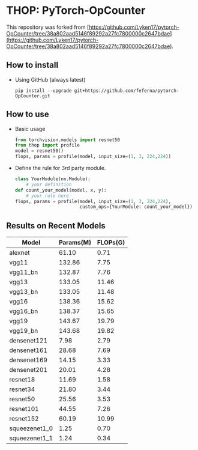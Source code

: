 # THOP: PyTorch-OpCounter

This repository was forked from [https://github.com/Lyken17/pytorch-OpCounter/tree/38a802aad5146f89292a27fc7800000c2647bdae](https://github.com/Lyken17/pytorch-OpCounter/tree/38a802aad5146f89292a27fc7800000c2647bdae).

## How to install 
    
* Using GitHub (always latest)
    
    `pip install --upgrade git+https://github.com/feferna/pytorch-OpCounter.git`
    
## How to use 
* Basic usage 
    ```python
    from torchvision.models import resnet50
    from thop import profile
    model = resnet50()
    flops, params = profile(model, input_size=(1, 3, 224,224))
    ```    

* Define the rule for 3rd party module.
    
    ```python
    class YourModule(nn.Module):
        # your definition
    def count_your_model(model, x, y):
        # your rule here
    flops, params = profile(model, input_size=(1, 3, 224,224), 
                            custom_ops={YourModule: count_your_model})
    ```
    
## Results on Recent Models
Model | Params(M) | FLOPs(G)
---|---|---
alexnet | 61.10 | 0.71
vgg11 | 132.86 | 7.75
vgg11_bn | 132.87 | 7.76
vgg13 | 133.05 | 11.46
vgg13_bn | 133.05 | 11.48
vgg16 | 138.36 | 15.62
vgg16_bn | 138.37 | 15.65
vgg19 | 143.67 | 19.79
vgg19_bn | 143.68 | 19.82
densenet121 | 7.98 | 2.79
densenet161 | 28.68 | 7.69
densenet169 | 14.15 | 3.33
densenet201 | 20.01 | 4.28
resnet18 | 11.69 | 1.58
resnet34 | 21.80 | 3.44
resnet50 | 25.56 | 3.53
resnet101 | 44.55 | 7.26
resnet152 | 60.19 | 10.99
squeezenet1_0 | 1.25 | 0.70
squeezenet1_1 | 1.24 | 0.34
